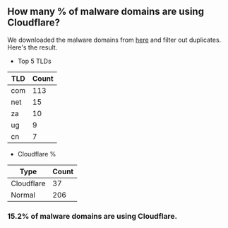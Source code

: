 ## How many % of malware domains are using Cloudflare?


We downloaded the malware domains from [here](https://urlhaus.abuse.ch) and filter out duplicates.
Here's the result.


[//]: # (start replacement)


- Top 5 TLDs

| TLD | Count |
| --- | --- |
| com | 113 |
| net | 15 |
| za | 10 |
| ug | 9 |
| cn | 7 |


- Cloudflare %

| Type | Count |
| --- | --- |
| Cloudflare | 37 |
| Normal | 206 |


### 15.2% of malware domains are using Cloudflare.